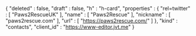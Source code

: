 {
  "deleted" : false,
  "draft" : false,
  "h" : "h-card",
  "properties" : {
    "rel=twitter" : [ "Paws2RescueUK" ],
    "name" : [ "Paws2Rescue" ],
    "nickname" : [ "paws2rescue.com" ],
    "url" : [ "https://paws2rescue.com/" ]
  },
  "kind" : "contacts",
  "client_id" : "https://www-editor.jvt.me"
}
